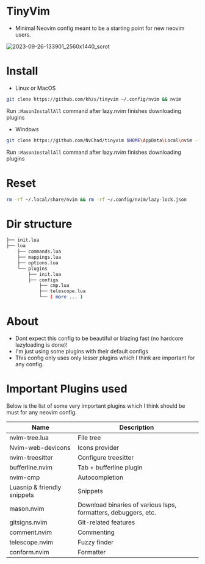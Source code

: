 # TinyVim
- Minimal Neovim config meant to be a starting point for new neovim users.

![2023-09-26-133901_2560x1440_scrot](https://github.com/NvChad/tinyvim/assets/59060246/ce143ca2-07f1-4d54-971d-0f8304c50b58)

# Install
- Linux or MacOS
```bash
git clone https://github.com/khzs/tinyvim ~/.config/nvim && nvim
```

Run `:MasonInstallAll` command after lazy.nvim finishes downloading plugins

- Windows
```bash
git clone https://github.com/NvChad/tinyvim $HOME\AppData\Local\nvim --depth 1 && nvim
```

Run `:MasonInstallAll` command after lazy.nvim finishes downloading plugins

# Reset
```bash
rm -rf ~/.local/share/nvim && rm -rf ~/.config/nvim/lazy-lock.json
```

# Dir structure
```bash
├── init.lua
├── lua
    ├── commands.lua
    ├── mappings.lua
    ├── options.lua
    └── plugins
        ├── init.lua
        ├── configs
            ├── cmp.lua
            ├── telescope.lua
            └── ( more ... )
```

# About
- Dont expect this config to be beautiful or blazing fast (no hardcore lazyloading is done)! 
- I'm just using some plugins with their default configs
- This config only uses only lesser plugins which I think are important for any config.

# Important Plugins used
Below is the list of some very important plugins which I think should be must for any neovim config.

| Name             | Description                                  |
|-------------------------|----------------------------------------------|
| nvim-tree.lua           | File tree                                    |
| Nvim-web-devicons       | Icons provider                               |
| nvim-treesitter         | Configure treesitter                         |
| bufferline.nvim         | Tab + bufferline plugin                      |
| nvim-cmp                | Autocompletion                               |
| Luasnip & friendly snippets               | Snippets                                      |
| mason.nvim              | Download binaries of various lsps, formatters, debuggers, etc. |
| gitsigns.nvim                | Git-related features                         |
| comment.nvim            | Commenting                                   |
| telescope.nvim          | Fuzzy finder                                 |
| conform.nvim            | Formatter                                    |
